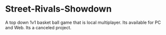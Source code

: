 # Street-Rivals-Showdown
A top down 1v1 basket ball game that is local multiplayer. 
Its available for PC and Web. Its a canceled project.
